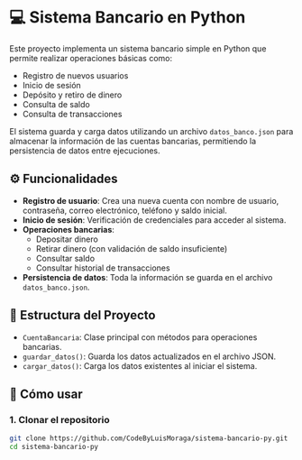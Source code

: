 # 💻 Sistema Bancario en Python

Este proyecto implementa un sistema bancario simple en Python que permite realizar operaciones básicas como:

- Registro de nuevos usuarios  
- Inicio de sesión  
- Depósito y retiro de dinero  
- Consulta de saldo  
- Consulta de transacciones  

El sistema guarda y carga datos utilizando un archivo `datos_banco.json` para almacenar la información de las cuentas bancarias, permitiendo la persistencia de datos entre ejecuciones.

## ⚙️ Funcionalidades

- **Registro de usuario**: Crea una nueva cuenta con nombre de usuario, contraseña, correo electrónico, teléfono y saldo inicial.  
- **Inicio de sesión**: Verificación de credenciales para acceder al sistema.  
- **Operaciones bancarias**:
  - Depositar dinero
  - Retirar dinero (con validación de saldo insuficiente)
  - Consultar saldo
  - Consultar historial de transacciones
- **Persistencia de datos**: Toda la información se guarda en el archivo `datos_banco.json`.

## 📁 Estructura del Proyecto

- `CuentaBancaria`: Clase principal con métodos para operaciones bancarias.
- `guardar_datos()`: Guarda los datos actualizados en el archivo JSON.
- `cargar_datos()`: Carga los datos existentes al iniciar el sistema.

## 🚀 Cómo usar

### 1. Clonar el repositorio

```bash
git clone https://github.com/CodeByLuisMoraga/sistema-bancario-py.git
cd sistema-bancario-py
